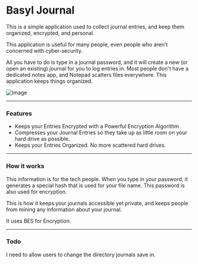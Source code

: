 # Basyl Journal

This is a simple application used to collect journal entries, and keep them organized, encrypted, and personal. 

This application is useful for many people, even people who aren't concerned with cyber-security.

All you have to do is type in a journal password, and it will create a new (or open an existing) journal for you to log entries in. Most people don't have a dedicated notes app, and Notepad scatters files everywhere. This application keeps things organized.


![Image](http://i.imgur.com/W13E5VM.png)

---
### Features

- Keeps your Entries Encrypted with a Powerful Encryption Algorithm
- Compresses your Journal Entries so they take up as little room on your hard drive as possible.
- Keeps your Entries Organized. No more scattered hard drives.

---
### How it works

This information is for the tech people. When you type in your password, it generates a special hash that is used for your file name. This password is also used for encryption.

This is how it keeps your journals accessible yet private, and keeps people from mining any information about your journal.

It uses BES for Encryption.

---

### Todo

I need to allow users to change the directory journals save in.
